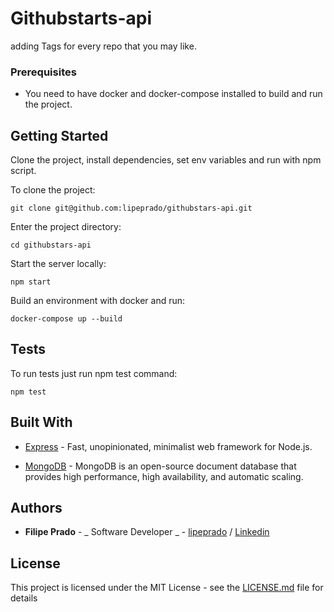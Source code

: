 # Githubstarts-api

adding Tags for every repo that you may like.

### Prerequisites

- You need to have docker and docker-compose installed to build and run the project.

## Getting Started

Clone the project, install dependencies, set env variables and run with npm script.

To clone the project:

```
git clone git@github.com:lipeprado/githubstars-api.git
```

Enter the project directory:

```
cd githubstars-api
```

Start the server locally:

```
npm start
```

Build an environment with docker and run:

```
docker-compose up --build
```

## Tests

To run tests just run npm test command:

```
npm test
```

## Built With

- [Express](https://expressjs.com/) - Fast, unopinionated, minimalist web framework for Node.js.

- [MongoDB](https://www.mongodb.com/) - MongoDB is an open-source document database that provides high performance, high availability, and automatic scaling.

## Authors

- **Filipe Prado** - _ Software Developer _ - [lipeprado](https://github.com/lipeprado) / [Linkedin](https://www.linkedin.com/in/dev-filipe/)

## License

This project is licensed under the MIT License - see the [LICENSE.md](LICENSE.md) file for details
